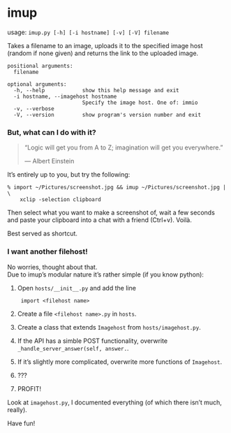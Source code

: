 imup
====

usage: `imup.py [-h] [-i hostname] [-v] [-V] filename`

Takes a filename to an image, uploads it to the specified image host (random
if none given) and returns the link to the uploaded image.

    positional arguments:
      filename

    optional arguments:
      -h, --help            show this help message and exit
      -i hostname, --imagehost hostname
                            Specify the image host. One of: immio
      -v, --verbose
      -V, --version         show program's version number and exit


### But, what can I do with it?

> “Logic will get you from A to Z; imagination will get you everywhere.”
> 
> — Albert Einstein

It’s entirely up to you, but try the following:

    % import ~/Pictures/screenshot.jpg && imup ~/Pictures/screenshot.jpg | \
        xclip -selection clipboard

Then select what you want to make a screenshot of, wait a few seconds and paste 
your clipboard into a chat with a friend (Ctrl+v). Voilà.

Best served as shortcut.


### I want another filehost!

No worries, thought about that.  
Due to imup’s modular nature it’s rather simple (if you know python):

1. Open `hosts/__init__.py` and add the line

        import <filehost name>

2. Create a file `<filehost name>.py` in `hosts`.
3. Create a class that extends `Imagehost` from `hosts/imagehost.py`.
4. If the API has a simble POST functionality, overwrite 
   `_handle_server_answer(self, answer.`.
5. If it’s slightly more complicated, overwrite more functions of `Imagehost`.
6. ???
7. PROFIT!

Look at `imagehost.py`, I documented everything (of which there isn’t much, 
really).

Have fun!

